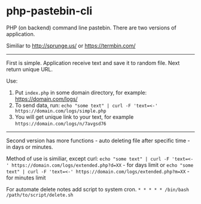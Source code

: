 # php-pastebin-cli
PHP (on backend) command line pastebin.
There are two versions of application.

Similiar to http://sprunge.us/ or https://termbin.com/

---

First is simple.
Application receive text and save it to random file. Next return unique URL.


Use:
1. Put `index.php` in some domain directory, for example: https://domain.com/logs/
2. To send data, run: `echo "some text" | curl -F 'text=<-' https://domain.com/logs/simple.php`
3. You will get unique link to your text, for example `https://domain.com/logs/n/7avgsd76`

---

Second version has more functions - auto deleting file after specific time - in days or minutes.

Method of use is similiar, except curl:
`echo "some text" | curl -F 'text=<-' https://domain.com/logs/extended.php?d=XX` - for days limit
or
`echo "some text" | curl -F 'text=<-' https://domain.com/logs/extended.php?m=XX` - for minutes limit

For automate delete notes add script to system cron.
`* * * * * /bin/bash /path/to/script/delete.sh`
